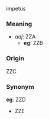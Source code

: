 impetus
### Meaning
+ _adj_: ZZA
    + __eg__: ZZB

### Origin

ZZC

### Synonym

__eg__: ZZD

+ ZZE


